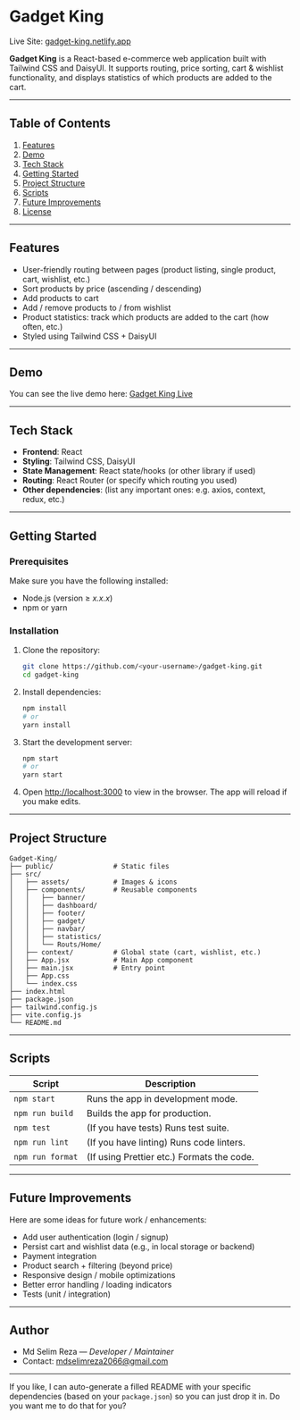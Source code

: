 
# Gadget King

Live Site: [gadget-king.netlify.app](https://gadget-king.netlify.app/)

**Gadget King** is a React-based e-commerce web application built with Tailwind CSS and DaisyUI. It supports routing, price sorting, cart & wishlist functionality, and displays statistics of which products are added to the cart.

---

## Table of Contents

1. [Features](#features)
2. [Demo](#demo)
3. [Tech Stack](#tech-stack)
4. [Getting Started](#getting-started)
5. [Project Structure](#project-structure)
6. [Scripts](#scripts)
7. [Future Improvements](#future-improvements)
8. [License](#license)

---

## Features

* User-friendly routing between pages (product listing, single product, cart, wishlist, etc.)
* Sort products by price (ascending / descending)
* Add products to cart
* Add / remove products to / from wishlist
* Product statistics: track which products are added to the cart (how often, etc.)
* Styled using Tailwind CSS + DaisyUI

---

## Demo

You can see the live demo here:
[Gadget King Live](https://gadget-king.netlify.app/)

---

## Tech Stack

* **Frontend**: React
* **Styling**: Tailwind CSS, DaisyUI
* **State Management**: React state/hooks (or other library if used)
* **Routing**: React Router (or specify which routing you used)
* **Other dependencies**: (list any important ones: e.g. axios, context, redux, etc.)

---

## Getting Started

### Prerequisites

Make sure you have the following installed:

* Node.js (version ≥ *x.x.x*)
* npm or yarn

### Installation

1. Clone the repository:

   ```bash
   git clone https://github.com/<your-username>/gadget-king.git
   cd gadget-king
   ```

2. Install dependencies:

   ```bash
   npm install
   # or
   yarn install
   ```

3. Start the development server:

   ```bash
   npm start
   # or
   yarn start
   ```

4. Open [http://localhost:3000](http://localhost:3000) to view in the browser. The app will reload if you make edits.

---

## Project Structure


```
Gadget-King/
├── public/               # Static files
├── src/
│   ├── assets/           # Images & icons
│   ├── components/       # Reusable components
│   │   ├── banner/
│   │   ├── dashboard/
│   │   ├── footer/
│   │   ├── gadget/
│   │   ├── navbar/
│   │   ├── statistics/
│   │   └── Routs/Home/
│   ├── context/          # Global state (cart, wishlist, etc.)
│   ├── App.jsx           # Main App component
│   ├── main.jsx          # Entry point
│   ├── App.css
│   └── index.css
├── index.html
├── package.json
├── tailwind.config.js
├── vite.config.js
└── README.md

```

---

## Scripts

| Script           | Description                                |
| ---------------- | ------------------------------------------ |
| `npm start`      | Runs the app in development mode.          |
| `npm run build`  | Builds the app for production.             |
| `npm test`       | (If you have tests) Runs test suite.       |
| `npm run lint`   | (If you have linting) Runs code linters.   |
| `npm run format` | (If using Prettier etc.) Formats the code. |

---

## Future Improvements

Here are some ideas for future work / enhancements:

* Add user authentication (login / signup)
* Persist cart and wishlist data (e.g., in local storage or backend)
* Payment integration
* Product search + filtering (beyond price)
* Responsive design / mobile optimizations
* Better error handling / loading indicators
* Tests (unit / integration)


---

## Author

* Md Selim Reza — *Developer / Maintainer*
* Contact: mdselimreza2066@gmail.com

---

If you like, I can auto-generate a filled README with your specific dependencies (based on your `package.json`) so you can just drop it in. Do you want me to do that for you?
